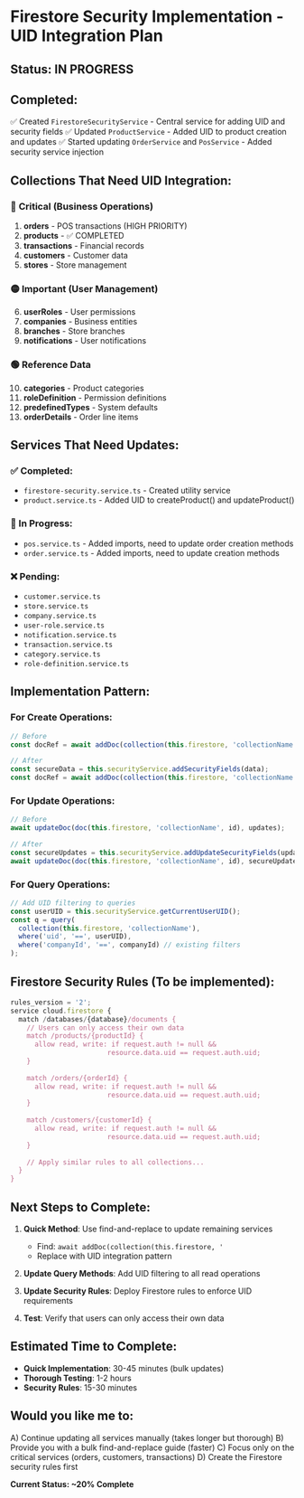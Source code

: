 # Firestore Security Implementation - UID Integration Plan

## Status: **IN PROGRESS** 

## Completed:
✅ Created `FirestoreSecurityService` - Central service for adding UID and security fields
✅ Updated `ProductService` - Added UID to product creation and updates
✅ Started updating `OrderService` and `PosService` - Added security service injection

## Collections That Need UID Integration:

### 🔴 **Critical (Business Operations)**
1. **orders** - POS transactions (HIGH PRIORITY)
2. **products** - ✅ COMPLETED
3. **transactions** - Financial records
4. **customers** - Customer data
5. **stores** - Store management

### 🟡 **Important (User Management)**
6. **userRoles** - User permissions
7. **companies** - Business entities
8. **branches** - Store branches
9. **notifications** - User notifications

### 🟢 **Reference Data**
10. **categories** - Product categories
11. **roleDefinition** - Permission definitions
12. **predefinedTypes** - System defaults
13. **orderDetails** - Order line items

## Services That Need Updates:

### ✅ Completed:
- `firestore-security.service.ts` - Created utility service
- `product.service.ts` - Added UID to createProduct() and updateProduct()

### 🔄 In Progress:
- `pos.service.ts` - Added imports, need to update order creation methods
- `order.service.ts` - Added imports, need to update creation methods

### ❌ Pending:
- `customer.service.ts`
- `store.service.ts` 
- `company.service.ts`
- `user-role.service.ts`
- `notification.service.ts`
- `transaction.service.ts`
- `category.service.ts`
- `role-definition.service.ts`

## Implementation Pattern:

### For Create Operations:
```typescript
// Before
const docRef = await addDoc(collection(this.firestore, 'collectionName'), data);

// After  
const secureData = this.securityService.addSecurityFields(data);
const docRef = await addDoc(collection(this.firestore, 'collectionName'), secureData);
```

### For Update Operations:
```typescript
// Before
await updateDoc(doc(this.firestore, 'collectionName', id), updates);

// After
const secureUpdates = this.securityService.addUpdateSecurityFields(updates);
await updateDoc(doc(this.firestore, 'collectionName', id), secureUpdates);
```

### For Query Operations:
```typescript
// Add UID filtering to queries
const userUID = this.securityService.getCurrentUserUID();
const q = query(
  collection(this.firestore, 'collectionName'),
  where('uid', '==', userUID),
  where('companyId', '==', companyId) // existing filters
);
```

## Firestore Security Rules (To be implemented):

```javascript
rules_version = '2';
service cloud.firestore {
  match /databases/{database}/documents {
    // Users can only access their own data
    match /products/{productId} {
      allow read, write: if request.auth != null && 
                        resource.data.uid == request.auth.uid;
    }
    
    match /orders/{orderId} {
      allow read, write: if request.auth != null && 
                        resource.data.uid == request.auth.uid;
    }
    
    match /customers/{customerId} {
      allow read, write: if request.auth != null && 
                        resource.data.uid == request.auth.uid;
    }
    
    // Apply similar rules to all collections...
  }
}
```

## Next Steps to Complete:

1. **Quick Method**: Use find-and-replace to update remaining services
   - Find: `await addDoc(collection(this.firestore, '`
   - Replace with UID integration pattern

2. **Update Query Methods**: Add UID filtering to all read operations

3. **Update Security Rules**: Deploy Firestore rules to enforce UID requirements

4. **Test**: Verify that users can only access their own data

## Estimated Time to Complete:
- **Quick Implementation**: 30-45 minutes (bulk updates)
- **Thorough Testing**: 1-2 hours
- **Security Rules**: 15-30 minutes

## Would you like me to:
A) Continue updating all services manually (takes longer but thorough)
B) Provide you with a bulk find-and-replace guide (faster)
C) Focus only on the critical services (orders, customers, transactions)
D) Create the Firestore security rules first

**Current Status: ~20% Complete**